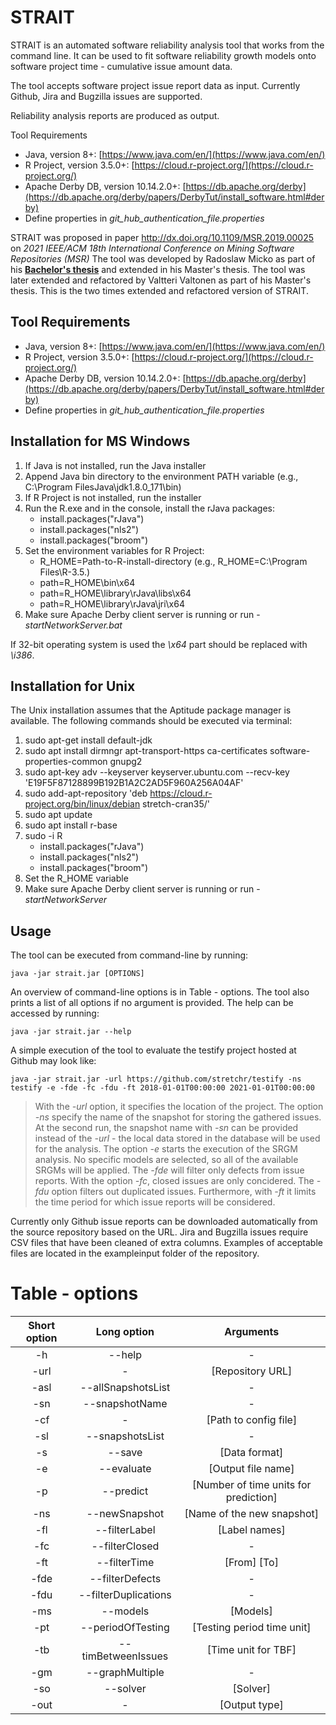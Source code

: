 # STRAIT

STRAIT is an automated software reliability analysis tool that works from the command line.
It can be used to fit software reliability growth models onto software project time - cumulative issue amount data.

The tool accepts software project issue report data as input.
Currently Github, Jira and Bugzilla issues are supported.

Reliability analysis reports are produced as output.

Tool Requirements
* Java, version 8+: [https://www.java.com/en/](https://www.java.com/en/)
* R Project, version 3.5.0+: [https://cloud.r-project.org/](https://cloud.r-project.org/)
* Apache Derby DB, version 10.14.2.0+: [https://db.apache.org/derby](https://db.apache.org/derby/papers/DerbyTut/install_software.html#derby)
* Define properties in *git_hub_authentication_file.properties*

STRAIT was proposed in paper http://dx.doi.org/10.1109/MSR.2019.00025 on *2021 IEEE/ACM 18th International Conference on Mining Software Repositories (MSR)*
The tool was developed by Radoslaw Micko as part of his [**Bachelor's thesis**](https://is.muni.cz/th/a2htp/) and extended in his Master's thesis.
The tool was later extended and refactored by Valtteri Valtonen as part of his Master's thesis.
This is the two times extended and refactored version of STRAIT.


## Tool Requirements
* Java, version 8+: [https://www.java.com/en/](https://www.java.com/en/)
* R Project, version 3.5.0+: [https://cloud.r-project.org/](https://cloud.r-project.org/)
* Apache Derby DB, version 10.14.2.0+: [https://db.apache.org/derby](https://db.apache.org/derby/papers/DerbyTut/install_software.html#derby)
* Define properties in *git_hub_authentication_file.properties*

## Installation for MS Windows

1. If Java is not installed, run the Java installer
2. Append Java bin directory to the environment PATH variable (e.g., C:\Program FilesJava\jdk1.8.0\_171\bin)
3. If R Project is not installed, run the installer
4. Run the R.exe and in the console, install the rJava packages: 
    * install.packages("rJava")
    * install.packages("nls2")
    * install.packages("broom")
5. Set the environment variables for R Project:
    *  R_HOME=Path-to-R-install-directory (e.g., R_HOME=C:\Program Files\R-3.5.)
    *  path=R_HOME\bin\x64
    *  path=R_HOME\library\rJava\libs\x64
    *  path=R_HOME\library\rJava\jri\x64
6. Make sure Apache Derby client server is running or run - *startNetworkServer.bat*

If 32-bit operating system is used the *\x64* part should be replaced with *\i386*.

## Installation for Unix

The Unix installation assumes that the Aptitude package
manager is available. The following commands should be
executed via terminal:

1. sudo apt-get install default-jdk
2. sudo apt install dirmngr apt-transport-https ca-certificates software-properties-common gnupg2
3. sudo apt-key adv --keyserver keyserver.ubuntu.com --recv-key 'E19F5F87128899B192B1A2C2AD5F960A256A04AF'
4. sudo add-apt-repository 'deb https://cloud.r-project.org/bin/linux/debian stretch-cran35/'
5. sudo apt update
6. sudo apt install r-base
7. sudo -i R
    * install.packages("rJava")
    * install.packages("nls2")
    * install.packages("broom")
8. Set the R_HOME variable
9. Make sure Apache Derby client server is running or run - *startNetworkServer*

## Usage

The tool can be executed from command-line by running:

```java -jar strait.jar [OPTIONS]```

An overview of command-line options is in Table - options. The tool also prints a
list of all options if no argument is provided. The help can be accessed by running:

```java -jar strait.jar --help```

A simple execution of the tool to evaluate the testify
project hosted at Github may look like:

```java -jar strait.jar -url https://github.com/stretchr/testify -ns testify -e -fde -fc -fdu -ft 2018-01-01T00:00:00 2021-01-01T00:00:00```

> With the *-url* option, it specifies the location of the project. The option *-ns* specify the name of the
snapshot for storing the gathered issues. At the second run, the
snapshot name with *-sn* can be provided instead of the *-url* - the local data stored in the database will be used for the analysis. The option *-e* starts the execution of the SRGM analysis. No specific models are selected, so all of the available SRGMs will be applied. The *-fde* will filter only defects from issue reports. With the option *-fc*, closed issues are only concidered. The *-fdu* option filters out duplicated issues. Furthermore, with *-ft* it limits the time period for which issue reports will be considered.

Currently only Github issue reports can be downloaded automatically from the source repository based on the URL.
Jira and Bugzilla issues require CSV files that have been cleaned of extra columns. 
Examples of acceptable files are located in the exampleinput folder of the repository.

# Table - options
| Short option | Long option | Arguments |
| :---: | :---: | :---: |
| -h | --help | - |
| -url | - | [Repository URL] |
| -asl | --allSnapshotsList | - |
| -sn | --snapshotName | - |
| -cf | - |  [Path to config file]|
| -sl | --snapshotsList | - |
| -s | --save | [Data format] |
| -e | --evaluate | [Output file name] |
| -p | --predict | [Number of time units for prediction] |
| -ns | --newSnapshot | [Name of the new snapshot] |
| -fl | --filterLabel | [Label names] |
| -fc | --filterClosed | - |
| -ft | --filterTime | [From] [To] |
| -fde | --filterDefects | - |
| -fdu | --filterDuplications | - |
| -ms | --models | [Models] |
| -pt | --periodOfTesting | [Testing period time unit] |
| -tb | --timBetweenIssues | [Time unit for TBF] |
| -gm | --graphMultiple | - |
| -so | --solver | [Solver] |
| -out | - | [Output type] |

